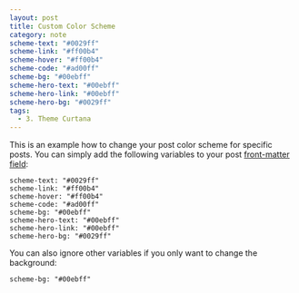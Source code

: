 ```yaml
---
layout: post
title: Custom Color Scheme
category: note
scheme-text: "#0029ff"
scheme-link: "#ff00b4"
scheme-hover: "#ff00b4"
scheme-code: "#ad00ff"
scheme-bg: "#00ebff"
scheme-hero-text: "#00ebff"
scheme-hero-link: "#00ebff"
scheme-hero-bg: "#0029ff"
tags:
  - 3. Theme Curtana
---
```


This is an example how to change your post color scheme for specific posts. You can simply add the following variables to your post [front-matter field](http://jekyllrb.com/docs/frontmatter/):

```
scheme-text: "#0029ff"
scheme-link: "#ff00b4"
scheme-hover: "#ff00b4"
scheme-code: "#ad00ff"
scheme-bg: "#00ebff"
scheme-hero-text: "#00ebff"
scheme-hero-link: "#00ebff"
scheme-hero-bg: "#0029ff"
```

You can also ignore other variables if you only want to change the background:

```
scheme-bg: "#00ebff"
```
